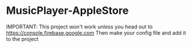 # MusicPlayer-AppleStore

IMPORTANT: This project won't work unless you head out to https://console.firebase.google.com Then make your config file
and add it to the project

